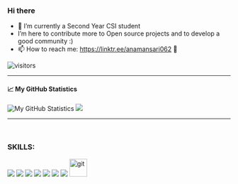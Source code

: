 ### Hi there 
- 🔭 I’m currently a Second Year CSI student
-  I’m here to contribute more to Open source projects and to develop a good community :)
- 📫 How to reach me: https://linktr.ee/anamansari062
👋

<!--
**anamansari062/anamansari062** is a ✨ _special_ ✨ repository because its `README.md` (this file) appears on your GitHub profile.

Here are some ideas to get you started:


-->

![visitors](https://visitor-badge-reloaded.herokuapp.com/badge?page_id=anamansari062.anamansari062&color=44CC11)

---

#### 📈 My GitHub Statistics
![My GitHub Statistics](https://github-readme-stats.vercel.app/api?username=anamansari062&show_icons=true&count_private=true&hide_title=true&theme=dracula)
<a href="https://github.com/anuraghazra/github-readme-stats">
  <img src="https://github-readme-stats.vercel.app/api/top-langs/?username=anamansari062&langs_count=6&layout=compact&theme=dracula" />
</a>

---


</p>
<br>


<h3 align="left">SKILLS: </h3>
<p align="left">
<img src="https://img.shields.io/badge/Python-3776AB?style=for-the-badge&logo=python&logoColor=white"/>
  <img src="https://img.shields.io/badge/Qt-41CD52?style=for-the-badge&logo=qt&logoColor=white"/>
<img src="https://img.shields.io/badge/C%2B%2B-00599C?style=for-the-badge&logo=c%2B%2B&logoColor=white"/>
<img src="https://img.shields.io/badge/MySQL-00000F?style=for-the-badge&logo=mysql&logoColor=white"/>
<img src="https://img.shields.io/badge/Git-F05032?style=for-the-badge&logo=git&logoColor=white"/> 
  <img src="https://img.shields.io/badge/Android-3DDC84?style=for-the-badge&logo=android&logoColor=white"/>
  <img src="https://img.shields.io/badge/Linux-FCC624?style=for-the-badge&logo=linux&logoColor=black"/>
  <img src="https://www.vectorlogo.zone/logos/git-scm/git-scm-icon.svg" alt="git" width="40" height="40"/>

